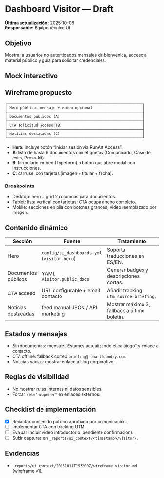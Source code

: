 # Dashboard Visitor — Draft
**Última actualización:** 2025-10-08  
**Responsable:** Equipo técnico UI  

## Objetivo
Mostrar a usuarios no autenticados mensajes de bienvenida, acceso a material público y guía para solicitar credenciales.

## Mock interactivo
<div class="ra-dash-preview" data-runart-dashboard="visitor" aria-label="Vista previa dashboard visitor"></div>

## Wireframe propuesto
```
┌──────────────────────────────────────────────────────────────┐
│ Hero público: mensaje + video opcional                       │
├──────────────────────────────────────────────────────────────┤
│ Documentos públicos (A)                                      │
├──────────────────────────────────────────────────────────────┤
│ CTA solicitud acceso (B)                                     │
├──────────────────────────────────────────────────────────────┤
│ Noticias destacadas (C)                                      │
└──────────────────────────────────────────────────────────────┘
```
- **Hero**: incluye botón “Iniciar sesión via RunArt Access”.
- **A**: lista de hasta 6 documentos con etiquetas (Comunicado, Caso de éxito, Press-kit).
- **B**: formulario embed (Typeform) o botón que abre modal con instrucciones.
- **C**: carrusel con tarjetas (imagen + titular + fecha).

### Breakpoints
- Desktop: hero + grid 2 columnas para documentos.
- Tablet: lista vertical con tarjetas; CTA ocupa ancho completo.
- Mobile: secciones en pila con botones grandes, video reemplazado por imagen.

## Contenido dinámico
| Sección | Fuente | Tratamiento |
| --- | --- | --- |
| Hero | `config/ui_dashboards.yml` (`visitor.hero`) | Soporta traducciones en ES/EN. |
| Documentos públicos | YAML `visitor.public_docs` | Generar badges y descripciones cortas. |
| CTA acceso | URL configurable + email contacto | Añadir tracking `utm_source=briefing`. |
| Noticias destacadas | feed manual JSON / API marketing | Mostrar máximo 3; fallback a último boletín. |

## Estados y mensajes
- Sin documentos: mensaje “Estamos actualizando el catálogo” y enlace a contacto.
- CTA offline: fallback correo `briefing@runartfoundry.com`.
- Noticias vacías: mostrar enlace a blog corporativo.

## Reglas de visibilidad
- No mostrar rutas internas ni datos sensibles.
- Forzar `rel="noopener"` en enlaces externos.

## Checklist de implementación
- [x] Redactar contenido público aprobado por comunicación.
- [ ] Implementar CTA con tracking UTM.
- [ ] Evaluar incluir video introductorio (pendiente confirmación).
- [ ] Subir capturas en `_reports/ui_context/<timestamp>/visitor/`.

## Evidencias
- `_reports/ui_context/20251011T153200Z/wireframe_visitor.md` (wireframe v1).
